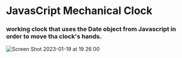 # JavasCript Mechanical Clock

### working clock that uses the Date object from Javascript in order to move tha clock's hands.

![Screen Shot 2023-01-19 at 19 26 00](https://user-images.githubusercontent.com/81325676/213576193-131b7b3a-a10a-4cd0-b8aa-68ea2f944e07.png)
